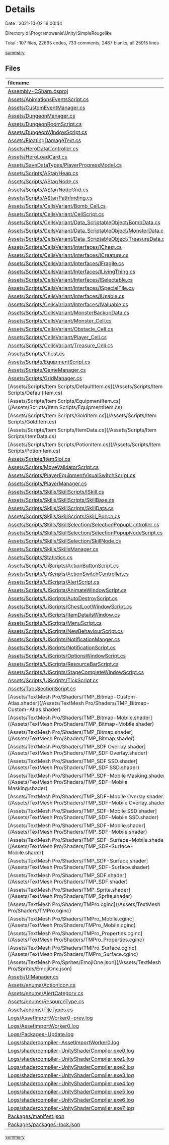 # Details

Date : 2021-10-02 18:00:44

Directory d:\Programowanie\Unity\SimpleRougelike

Total : 107 files,  22695 codes, 733 comments, 2487 blanks, all 25915 lines

[summary](results.md)

## Files
| filename | language | code | comment | blank | total |
| :--- | :--- | ---: | ---: | ---: | ---: |
| [Assembly-CSharp.csproj](/Assembly-CSharp.csproj) | XML | 870 | 7 | 1 | 878 |
| [Assets/AnimationsEventsScript.cs](/Assets/AnimationsEventsScript.cs) | C# | 21 | 2 | 7 | 30 |
| [Assets/CustomEventManager.cs](/Assets/CustomEventManager.cs) | C# | 75 | 5 | 15 | 95 |
| [Assets/DungeonManager.cs](/Assets/DungeonManager.cs) | C# | 377 | 21 | 74 | 472 |
| [Assets/DungeonRoomScript.cs](/Assets/DungeonRoomScript.cs) | C# | 394 | 17 | 87 | 498 |
| [Assets/DungeonWindowScript.cs](/Assets/DungeonWindowScript.cs) | C# | 11 | 0 | 3 | 14 |
| [Assets/FloatingDamageText.cs](/Assets/FloatingDamageText.cs) | C# | 42 | 0 | 9 | 51 |
| [Assets/HeroDataController.cs](/Assets/HeroDataController.cs) | C# | 164 | 21 | 31 | 216 |
| [Assets/HeroLoadCard.cs](/Assets/HeroLoadCard.cs) | C# | 75 | 1 | 17 | 93 |
| [Assets/SaveDataTypes/PlayerProgressModel.cs](/Assets/SaveDataTypes/PlayerProgressModel.cs) | C# | 54 | 10 | 14 | 78 |
| [Assets/Scripts/AStar/Heap.cs](/Assets/Scripts/AStar/Heap.cs) | C# | 85 | 0 | 19 | 104 |
| [Assets/Scripts/AStar/Node.cs](/Assets/Scripts/AStar/Node.cs) | C# | 40 | 0 | 4 | 44 |
| [Assets/Scripts/AStar/NodeGrid.cs](/Assets/Scripts/AStar/NodeGrid.cs) | C# | 67 | 4 | 13 | 84 |
| [Assets/Scripts/AStar/Pathfinding.cs](/Assets/Scripts/AStar/Pathfinding.cs) | C# | 87 | 10 | 21 | 118 |
| [Assets/Scripts/CellsVariant/Bomb_Cell.cs](/Assets/Scripts/CellsVariant/Bomb_Cell.cs) | C# | 227 | 12 | 31 | 270 |
| [Assets/Scripts/CellsVariant/CellScript.cs](/Assets/Scripts/CellsVariant/CellScript.cs) | C# | 246 | 15 | 33 | 294 |
| [Assets/Scripts/CellsVariant/Data_ScriptableObject/BombData.cs](/Assets/Scripts/CellsVariant/Data_ScriptableObject/BombData.cs) | C# | 78 | 24 | 13 | 115 |
| [Assets/Scripts/CellsVariant/Data_ScriptableObject/MonsterData.cs](/Assets/Scripts/CellsVariant/Data_ScriptableObject/MonsterData.cs) | C# | 19 | 0 | 2 | 21 |
| [Assets/Scripts/CellsVariant/Data_ScriptableObject/TreasureData.cs](/Assets/Scripts/CellsVariant/Data_ScriptableObject/TreasureData.cs) | C# | 42 | 1 | 10 | 53 |
| [Assets/Scripts/CellsVariant/Interfaces/IChest.cs](/Assets/Scripts/CellsVariant/Interfaces/IChest.cs) | C# | 10 | 0 | 2 | 12 |
| [Assets/Scripts/CellsVariant/Interfaces/ICreature.cs](/Assets/Scripts/CellsVariant/Interfaces/ICreature.cs) | C# | 13 | 0 | 1 | 14 |
| [Assets/Scripts/CellsVariant/Interfaces/IFragile.cs](/Assets/Scripts/CellsVariant/Interfaces/IFragile.cs) | C# | 5 | 0 | 1 | 6 |
| [Assets/Scripts/CellsVariant/Interfaces/ILivingThing.cs](/Assets/Scripts/CellsVariant/Interfaces/ILivingThing.cs) | C# | 10 | 0 | 4 | 14 |
| [Assets/Scripts/CellsVariant/Interfaces/ISelectable.cs](/Assets/Scripts/CellsVariant/Interfaces/ISelectable.cs) | C# | 7 | 1 | 5 | 13 |
| [Assets/Scripts/CellsVariant/Interfaces/ISpecialTile.cs](/Assets/Scripts/CellsVariant/Interfaces/ISpecialTile.cs) | C# | 13 | 0 | 1 | 14 |
| [Assets/Scripts/CellsVariant/Interfaces/IUsable.cs](/Assets/Scripts/CellsVariant/Interfaces/IUsable.cs) | C# | 9 | 1 | 2 | 12 |
| [Assets/Scripts/CellsVariant/Interfaces/IValuable.cs](/Assets/Scripts/CellsVariant/Interfaces/IValuable.cs) | C# | 9 | 0 | 2 | 11 |
| [Assets/Scripts/CellsVariant/MonsterBackupData.cs](/Assets/Scripts/CellsVariant/MonsterBackupData.cs) | C# | 21 | 0 | 3 | 24 |
| [Assets/Scripts/CellsVariant/Monster_Cell.cs](/Assets/Scripts/CellsVariant/Monster_Cell.cs) | C# | 239 | 15 | 46 | 300 |
| [Assets/Scripts/CellsVariant/Obstacle_Cell.cs](/Assets/Scripts/CellsVariant/Obstacle_Cell.cs) | C# | 39 | 3 | 14 | 56 |
| [Assets/Scripts/CellsVariant/Player_Cell.cs](/Assets/Scripts/CellsVariant/Player_Cell.cs) | C# | 150 | 16 | 33 | 199 |
| [Assets/Scripts/CellsVariant/Treasure_Cell.cs](/Assets/Scripts/CellsVariant/Treasure_Cell.cs) | C# | 134 | 16 | 25 | 175 |
| [Assets/Scripts/Chest.cs](/Assets/Scripts/Chest.cs) | C# | 58 | 8 | 12 | 78 |
| [Assets/Scripts/EquipmentScript.cs](/Assets/Scripts/EquipmentScript.cs) | C# | 306 | 24 | 52 | 382 |
| [Assets/Scripts/GameManager.cs](/Assets/Scripts/GameManager.cs) | C# | 421 | 19 | 58 | 498 |
| [Assets/Scripts/GridManager.cs](/Assets/Scripts/GridManager.cs) | C# | 263 | 3 | 24 | 290 |
| [Assets/Scripts/Item Scripts/DefaultItem.cs](/Assets/Scripts/Item Scripts/DefaultItem.cs) | C# | 11 | 0 | 3 | 14 |
| [Assets/Scripts/Item Scripts/EquipmentItem.cs](/Assets/Scripts/Item Scripts/EquipmentItem.cs) | C# | 55 | 0 | 7 | 62 |
| [Assets/Scripts/Item Scripts/GoldItem.cs](/Assets/Scripts/Item Scripts/GoldItem.cs) | C# | 11 | 0 | 2 | 13 |
| [Assets/Scripts/Item Scripts/ItemData.cs](/Assets/Scripts/Item Scripts/ItemData.cs) | C# | 77 | 0 | 6 | 83 |
| [Assets/Scripts/Item Scripts/PotionItem.cs](/Assets/Scripts/Item Scripts/PotionItem.cs) | C# | 30 | 0 | 7 | 37 |
| [Assets/Scripts/ItemSlot.cs](/Assets/Scripts/ItemSlot.cs) | C# | 226 | 20 | 40 | 286 |
| [Assets/Scripts/MoveValidatorScript.cs](/Assets/Scripts/MoveValidatorScript.cs) | C# | 133 | 2 | 17 | 152 |
| [Assets/Scripts/PlayerEquipmentVisualSwitchScript.cs](/Assets/Scripts/PlayerEquipmentVisualSwitchScript.cs) | C# | 26 | 46 | 13 | 85 |
| [Assets/Scripts/PlayerManager.cs](/Assets/Scripts/PlayerManager.cs) | C# | 316 | 42 | 75 | 433 |
| [Assets/Scripts/Skills/SkillScripts/ISkill.cs](/Assets/Scripts/Skills/SkillScripts/ISkill.cs) | C# | 6 | 0 | 1 | 7 |
| [Assets/Scripts/Skills/SkillScripts/SkillBase.cs](/Assets/Scripts/Skills/SkillScripts/SkillBase.cs) | C# | 28 | 0 | 4 | 32 |
| [Assets/Scripts/Skills/SkillScripts/SkillData.cs](/Assets/Scripts/Skills/SkillScripts/SkillData.cs) | C# | 16 | 0 | 3 | 19 |
| [Assets/Scripts/Skills/SkillScripts/Skill_Punch.cs](/Assets/Scripts/Skills/SkillScripts/Skill_Punch.cs) | C# | 20 | 0 | 6 | 26 |
| [Assets/Scripts/Skills/SkillSelection/SelectionPopupController.cs](/Assets/Scripts/Skills/SkillSelection/SelectionPopupController.cs) | C# | 156 | 16 | 31 | 203 |
| [Assets/Scripts/Skills/SkillSelection/SelectionPopupNodeScript.cs](/Assets/Scripts/Skills/SkillSelection/SelectionPopupNodeScript.cs) | C# | 95 | 3 | 18 | 116 |
| [Assets/Scripts/Skills/SkillSelection/SkillNode.cs](/Assets/Scripts/Skills/SkillSelection/SkillNode.cs) | C# | 37 | 0 | 5 | 42 |
| [Assets/Scripts/Skills/SkillsManager.cs](/Assets/Scripts/Skills/SkillsManager.cs) | C# | 50 | 53 | 18 | 121 |
| [Assets/Scripts/Statistics.cs](/Assets/Scripts/Statistics.cs) | C# | 464 | 29 | 50 | 543 |
| [Assets/Scripts/UiScripts/ActionButtonScript.cs](/Assets/Scripts/UiScripts/ActionButtonScript.cs) | C# | 128 | 17 | 13 | 158 |
| [Assets/Scripts/UiScripts/ActionSwitchController.cs](/Assets/Scripts/UiScripts/ActionSwitchController.cs) | C# | 184 | 13 | 22 | 219 |
| [Assets/Scripts/UiScripts/AlertScript.cs](/Assets/Scripts/UiScripts/AlertScript.cs) | C# | 31 | 6 | 7 | 44 |
| [Assets/Scripts/UiScripts/AnimateWindowScript.cs](/Assets/Scripts/UiScripts/AnimateWindowScript.cs) | C# | 152 | 12 | 26 | 190 |
| [Assets/Scripts/UiScripts/AutoDestroyScript.cs](/Assets/Scripts/UiScripts/AutoDestroyScript.cs) | C# | 11 | 0 | 2 | 13 |
| [Assets/Scripts/UiScripts/ChestLootWindowScript.cs](/Assets/Scripts/UiScripts/ChestLootWindowScript.cs) | C# | 89 | 2 | 12 | 103 |
| [Assets/Scripts/UiScripts/ItemDetailsWindow.cs](/Assets/Scripts/UiScripts/ItemDetailsWindow.cs) | C# | 171 | 11 | 34 | 216 |
| [Assets/Scripts/UiScripts/MenuScript.cs](/Assets/Scripts/UiScripts/MenuScript.cs) | C# | 136 | 4 | 30 | 170 |
| [Assets/Scripts/UiScripts/NewBehaviourScript.cs](/Assets/Scripts/UiScripts/NewBehaviourScript.cs) | C# | 12 | 2 | 5 | 19 |
| [Assets/Scripts/UiScripts/NotificationManger.cs](/Assets/Scripts/UiScripts/NotificationManger.cs) | C# | 378 | 100 | 74 | 552 |
| [Assets/Scripts/UiScripts/NotificationScript.cs](/Assets/Scripts/UiScripts/NotificationScript.cs) | C# | 88 | 1 | 18 | 107 |
| [Assets/Scripts/UiScripts/OptionsWindowScript.cs](/Assets/Scripts/UiScripts/OptionsWindowScript.cs) | C# | 20 | 15 | 18 | 53 |
| [Assets/Scripts/UiScripts/ResourceBarScript.cs](/Assets/Scripts/UiScripts/ResourceBarScript.cs) | C# | 17 | 0 | 3 | 20 |
| [Assets/Scripts/UiScripts/StageCompleteWindowScript.cs](/Assets/Scripts/UiScripts/StageCompleteWindowScript.cs) | C# | 20 | 1 | 5 | 26 |
| [Assets/Scripts/UiScripts/TickScript.cs](/Assets/Scripts/UiScripts/TickScript.cs) | C# | 36 | 0 | 3 | 39 |
| [Assets/TabsSectionScript.cs](/Assets/TabsSectionScript.cs) | C# | 45 | 0 | 11 | 56 |
| [Assets/TextMesh Pro/Shaders/TMP_Bitmap-Custom-Atlas.shader](/Assets/TextMesh Pro/Shaders/TMP_Bitmap-Custom-Atlas.shader) | ShaderLab | 109 | 2 | 33 | 144 |
| [Assets/TextMesh Pro/Shaders/TMP_Bitmap-Mobile.shader](/Assets/TextMesh Pro/Shaders/TMP_Bitmap-Mobile.shader) | ShaderLab | 112 | 3 | 31 | 146 |
| [Assets/TextMesh Pro/Shaders/TMP_Bitmap.shader](/Assets/TextMesh Pro/Shaders/TMP_Bitmap.shader) | ShaderLab | 109 | 2 | 33 | 144 |
| [Assets/TextMesh Pro/Shaders/TMP_SDF Overlay.shader](/Assets/TextMesh Pro/Shaders/TMP_SDF Overlay.shader) | ShaderLab | 243 | 4 | 71 | 318 |
| [Assets/TextMesh Pro/Shaders/TMP_SDF SSD.shader](/Assets/TextMesh Pro/Shaders/TMP_SDF SSD.shader) | ShaderLab | 241 | 4 | 66 | 311 |
| [Assets/TextMesh Pro/Shaders/TMP_SDF-Mobile Masking.shader](/Assets/TextMesh Pro/Shaders/TMP_SDF-Mobile Masking.shader) | ShaderLab | 188 | 10 | 50 | 248 |
| [Assets/TextMesh Pro/Shaders/TMP_SDF-Mobile Overlay.shader](/Assets/TextMesh Pro/Shaders/TMP_SDF-Mobile Overlay.shader) | ShaderLab | 183 | 8 | 50 | 241 |
| [Assets/TextMesh Pro/Shaders/TMP_SDF-Mobile SSD.shader](/Assets/TextMesh Pro/Shaders/TMP_SDF-Mobile SSD.shader) | ShaderLab | 82 | 4 | 21 | 107 |
| [Assets/TextMesh Pro/Shaders/TMP_SDF-Mobile.shader](/Assets/TextMesh Pro/Shaders/TMP_SDF-Mobile.shader) | ShaderLab | 183 | 8 | 50 | 241 |
| [Assets/TextMesh Pro/Shaders/TMP_SDF-Surface-Mobile.shader](/Assets/TextMesh Pro/Shaders/TMP_SDF-Surface-Mobile.shader) | ShaderLab | 103 | 8 | 28 | 139 |
| [Assets/TextMesh Pro/Shaders/TMP_SDF-Surface.shader](/Assets/TextMesh Pro/Shaders/TMP_SDF-Surface.shader) | ShaderLab | 122 | 4 | 33 | 159 |
| [Assets/TextMesh Pro/Shaders/TMP_SDF.shader](/Assets/TextMesh Pro/Shaders/TMP_SDF.shader) | ShaderLab | 243 | 4 | 71 | 318 |
| [Assets/TextMesh Pro/Shaders/TMP_Sprite.shader](/Assets/TextMesh Pro/Shaders/TMP_Sprite.shader) | ShaderLab | 97 | 0 | 20 | 117 |
| [Assets/TextMesh Pro/Shaders/TMPro.cginc](/Assets/TextMesh Pro/Shaders/TMPro.cginc) | HLSL | 63 | 2 | 20 | 85 |
| [Assets/TextMesh Pro/Shaders/TMPro_Mobile.cginc](/Assets/TextMesh Pro/Shaders/TMPro_Mobile.cginc) | HLSL | 122 | 2 | 34 | 158 |
| [Assets/TextMesh Pro/Shaders/TMPro_Properties.cginc](/Assets/TextMesh Pro/Shaders/TMPro_Properties.cginc) | HLSL | 62 | 10 | 14 | 86 |
| [Assets/TextMesh Pro/Shaders/TMPro_Surface.cginc](/Assets/TextMesh Pro/Shaders/TMPro_Surface.cginc) | HLSL | 76 | 7 | 19 | 102 |
| [Assets/TextMesh Pro/Sprites/EmojiOne.json](/Assets/TextMesh Pro/Sprites/EmojiOne.json) | JSON | 155 | 0 | 2 | 157 |
| [Assets/UIManager.cs](/Assets/UIManager.cs) | C# | 18 | 0 | 3 | 21 |
| [Assets/enums/ActionIcon.cs](/Assets/enums/ActionIcon.cs) | C# | 12 | 0 | 1 | 13 |
| [Assets/enums/AlertCategory.cs](/Assets/enums/AlertCategory.cs) | C# | 17 | 0 | 2 | 19 |
| [Assets/enums/ResourceType.cs](/Assets/enums/ResourceType.cs) | C# | 7 | 0 | 0 | 7 |
| [Assets/enums/TileTypes.cs](/Assets/enums/TileTypes.cs) | C# | 10 | 0 | 1 | 11 |
| [Logs/AssetImportWorker0-prev.log](/Logs/AssetImportWorker0-prev.log) | Log | 8,672 | 0 | 388 | 9,060 |
| [Logs/AssetImportWorker0.log](/Logs/AssetImportWorker0.log) | Log | 2,937 | 0 | 144 | 3,081 |
| [Logs/Packages-Update.log](/Logs/Packages-Update.log) | Log | 48 | 0 | 4 | 52 |
| [Logs/shadercompiler-AssetImportWorker0.log](/Logs/shadercompiler-AssetImportWorker0.log) | Log | 2 | 0 | 2 | 4 |
| [Logs/shadercompiler-UnityShaderCompiler.exe0.log](/Logs/shadercompiler-UnityShaderCompiler.exe0.log) | Log | 2 | 0 | 2 | 4 |
| [Logs/shadercompiler-UnityShaderCompiler.exe1.log](/Logs/shadercompiler-UnityShaderCompiler.exe1.log) | Log | 2 | 0 | 2 | 4 |
| [Logs/shadercompiler-UnityShaderCompiler.exe2.log](/Logs/shadercompiler-UnityShaderCompiler.exe2.log) | Log | 2 | 0 | 2 | 4 |
| [Logs/shadercompiler-UnityShaderCompiler.exe3.log](/Logs/shadercompiler-UnityShaderCompiler.exe3.log) | Log | 2 | 0 | 2 | 4 |
| [Logs/shadercompiler-UnityShaderCompiler.exe4.log](/Logs/shadercompiler-UnityShaderCompiler.exe4.log) | Log | 2 | 0 | 2 | 4 |
| [Logs/shadercompiler-UnityShaderCompiler.exe5.log](/Logs/shadercompiler-UnityShaderCompiler.exe5.log) | Log | 2 | 0 | 2 | 4 |
| [Logs/shadercompiler-UnityShaderCompiler.exe6.log](/Logs/shadercompiler-UnityShaderCompiler.exe6.log) | Log | 2 | 0 | 2 | 4 |
| [Logs/shadercompiler-UnityShaderCompiler.exe7.log](/Logs/shadercompiler-UnityShaderCompiler.exe7.log) | Log | 2 | 0 | 2 | 4 |
| [Packages/manifest.json](/Packages/manifest.json) | JSON | 51 | 0 | 1 | 52 |
| [Packages/packages-lock.json](/Packages/packages-lock.json) | JSON | 456 | 0 | 1 | 457 |

[summary](results.md)